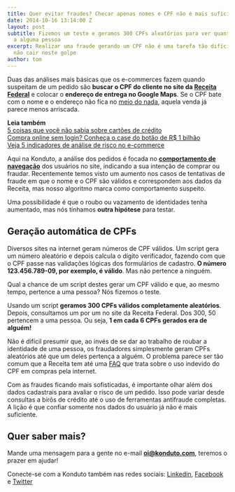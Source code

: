 ```yaml
---
title: Quer evitar fraudes? Checar apenas nomes e CPF não é mais suficiente
date: 2014-10-16 13:14:00 Z
layout: post
subtitle: Fizemos um teste e geramos 300 CPFs aleatórios para ver quantos pertenciam
  a alguma pessoa
excerpt: Realizar uma fraude gerando um CPF não é uma tarefa tão difícil. Saiba como
  não cair neste golpe
author: tom
---
```


Duas das análises mais básicas que os e-commerces fazem quando suspeitam de um pedido são **buscar o CPF do cliente no site da [Receita Federal](http://www.receita.fazenda.gov.br/aplicacoes/atcta/cpf/consultapublica.asp)** e colocar o **endereço de entrega no Google Maps**. Se o CPF bate com o nome e o endereço não fica no [meio do nada](https://maps.google.com/maps/ms?ie=UTF8&t=h&oe=UTF8&msa=0&msid=201110084297875977065.0004b9c904d87bcc9939a&dg=feature), aquela venda já parece menos arriscada.

**Leia também**  
[5 coisas que você não sabia sobre cartões de crédito](https://blog.konduto.com/pt/2014/09/5-coisas-que-voce-nao-sabia-sobre-cartao-de-credito?utm_source=konduto&utm_medium=blog&utm_campaign=conteudo)  
[Compra online sem login? Conheça o case do botão de R$ 1 bilhão](https://blog.konduto.com/pt/2015/01/tinha-uma-senha-no-meio-do-caminho?utm_source=konduto&utm_medium=blog&utm_campaign=conteudo)  
[Veja 5 indicadores de análise de risco no e-commerce](https://blog.konduto.com/pt/2014/11/5-indicadores-para-quem-faz-analise-de-risco-no-e-commerce?utm_source=konduto&utm_medium=blog&utm_campaign=conteudo)  

Aqui na Konduto, a análise dos pedidos é focada no **[comportamento de navegação](https://www.konduto.com/pt/how-it-works?utm_source=konduto&utm_medium=blog&utm_campaign=conteudo/)** dos usuários no site, indicando a sua intenção de comprar ou fraudar. Recentemente temos visto um aumento nos casos de tentativas de fraude em que o nome e o CPF são válidos e correspondem aos dados da Receita, mas nosso algoritmo marca como comportamento suspeito.

Uma possibilidade é que o roubo ou vazamento de identidades tenha aumentado, mas nós tínhamos **outra hipótese** para testar.

## Geração automática de CPFs

Diversos sites na internet geram números de CPF válidos. Um script gera um número aleatório e depois calcula o dígito verificador, fazendo com que o CPF passe nas validações lógicas dos formulários de cadastro. **O número 123.456.789-09, por exemplo, é válido**. Mas não pertence a ninguém. 

Qual a chance de um script destes gerar um CPF válido e que, ao mesmo tempo, pertence a uma pessoa? Nós fizemos o teste.

Usando um script **geramos 300 CPFs válidos completamente aleatórios**. Depois, consultamos um por um no site da Receita Federal. Dos 300, 50 pertencem a uma pessoa. Ou seja, **1 em cada 6 CPFs gerados era de alguém!**

Não é difícil presumir que, ao invés de se dar ao trabalho de roubar a identidade de uma pessoa, os fraudadores simplesmente geram CPFs aleatórios até que um deles pertença a alguém. O problema parece ser tão comum que a Receita tem até uma [FAQ](http://www.receita.fazenda.gov.br/pessoafisica/cpf/PerguntasRespostas/PerguntasRespostas.htm#56) que trata sobre o uso indevido do CPF em compras pela internet.

Com as fraudes ficando mais sofisticadas, é importante olhar além dos dados cadastrais para avaliar o risco de um pedido. Isso pode variar desde consultas a birôs de crédito até o uso de ferramentas antifraude completas. A lição é que confiar somente nos dados do usuário já não é mais suficiente.

## Quer saber mais? 

Mande uma mensagem para a gente no e-mail **oi@konduto.com**, teremos o prazer em ajudar!

Conecte-se com a Konduto também nas redes sociais: [Linkedin](https://www.linkedin.com/company/konduto), [Facebook](https://www.facebook.com/konduto) e [Twitter](https://twitter.com/Konduto_)